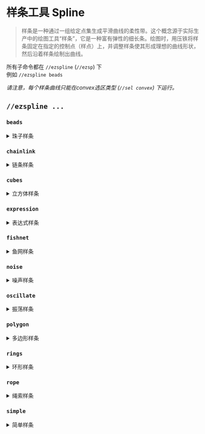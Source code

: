 # 样条工具 Spline

> 样条是一种通过一组给定点集生成平滑曲线的柔性带。这个概念源于实际生产中的绘图工具“样条”，它是一种富有弹性的细长条。绘图时，用压铁将样条固定在指定的控制点（样点）上，并调整样条使其形成理想的曲线形状，然后沿着样条绘制出曲线。

所有子命令都在 `//ezspline` (`//ezsp`) 下 \
例如 `//ezspline beads`

_请注意，每个样条曲线只能在convex选区类型 (`//sel convex`) 下运行。_

## `//ezspline ...`

### `beads`

<details>

<summary>珠子样条</summary>

**`//ezsp beads <pattern> <radii> [-p <kb_parameters>] [-q <quality>]`** \
**`[-n <normalMode>] [-g] [-h]`**

沿所选区域生成珠子形状的样条。

* **Pattern**: 指定方块。
* **Radii**: 样条的厚度，由最多三个逗号分隔的值定义。\
  _半径为 10 表示样条从头到尾的半径为 10，10,5,15 表示样条从 10 开始，中间减小到 5，结束时增加到 15。_
* **-p** (默认值: "0:0:0"): 设置样条流动的参数，包括张力、偏差和连续性，以冒号分隔的格式提供。
* **-q** (默认值: 1.85): 调整样条生成的质量。增加此值以减少空气间隙，但注意更高的值会增加处理时间。
* **-n** (默认值: "CONSISTENT"): 确定样条法线计算模式。
* **-g**: 使用时，使用几何中心计算三个半径的中心。
* **-h**: 显示帮助页面。

</details>

### `chainlink`

<details>

<summary>链条样条</summary>

**`//ezsp chainlink <pattern> <radii> [inner] [offset] [stretch] [spin] [-p <kb_parameters>] [-q <quality>] [-n <normalMode>] [-g] [-h]`**

沿所选convex选区生成链条形状的样条。

* **Pattern**: 指定方块。
* **Radii**: 样条的厚度，由最多三个逗号分隔的值定义。\
  _半径为 10 表示样条从头到尾的半径为 10，10,5,15 表示样条从 10 开始，中间减小到 5，结束时增加到 15。_
* **Inner** (默认值: 1.0): 每个链环的内半径比。
* **Offset** (默认值: 0.0): 调整每个链环的偏移量，调整链环的对齐方式。
* **Stretch** (默认值: 1.0): 沿链条拉伸各个链环的量。
* **Spin** (默认值: 0.0): 增加样条的旋转。
* **-p** (默认值: "0:0:0"): 设置样条流动的参数，包括张力、偏差和连续性，以冒号分隔的格式提供。
* **-q** (默认值: 1.85): 调整样条生成的质量。增加此值以减少空气间隙，但注意更高的值会增加处理时间。
* **-n** (默认值: "CONSISTENT"): 确定样条法线计算模式。
* **-g**: 使用时，使用几何中心计算三个半径的中心。
* **-h**: 显示帮助页面。

</details>

### `cubes`

<details>

<summary>立方体样条</summary>

**`//ezsp cubes <pattern> <radii> [gap] [-p <kb_parameters>] [-q <quality>] [-n <normalMode>] [-g] [-h]`**

沿所选convex选区生成由立方体组成的样条。

* **Pattern**: 指定方块。
* **Radii**: 样条的厚度，由最多三个逗号分隔的值定义。\
  _半径为 10 表示样条从头到尾的半径为 10，10,5,15 表示样条从 10 开始，中间减小到 5，结束时增加到 15。_
* **Gap** (默认值: 1.0): 设置立方体之间的间隙。
* **-p** (默认值: "0:0:0"): 设置样条流动的参数，包括张力、偏差和连续性，以冒号分隔的格式提供。
* **-q** (默认值: 1.85): 调整样条生成的质量。增加此值以减少空气间隙，但注意更高的值会增加处理时间。
* **-n** (默认值: "CONSISTENT"): 确定样条法线计算模式。
* **-g**: 使用时，使用几何中心计算三个半径的中心。
* **-h**: 显示帮助页面。

</details>

### `expression`

<details>

<summary>表达式样条</summary>

**`//ezsp expression <pattern> <radii> [spin] <expression> [-p <kb_parameters>] [-q <quality>] [-n <normalMode>] [-g] [-h]`**

沿所选convex选区生成由给定 WorldEdit 表达式形状的样条。

* **Pattern**: 指定方块。
* **Radii**: 样条的厚度，由最多三个逗号分隔的值定义。\
  _半径为 10 表示样条从头到尾的半径为 10，10,5,15 表示样条从 10 开始，中间减小到 5，结束时增加到 15。_
* **Spin** (默认值: 0): 增加样条的旋转。
* **Expression**: 定义样条形状的 WorldEdit 表达式。支持 "x"、"y"、"z" 作为变量。
* **-p** (默认值: "0:0:0"): 设置样条流动的参数，包括张力、偏差和连续性，以冒号分隔的格式提供。
* **-q** (默认值: 1.85): 调整样条生成的质量。增加此值以减少空气间隙，但注意更高的值会增加处理时间。
* **-n** (默认值: "CONSISTENT"): 确定样条法线计算模式。
* **-g**: 使用时，使用几何中心计算三个半径的中心。
* **-z**: 将沿着样条曲线路径的Z轴值调整到[-1, 1]的范围内。
* **-h**: 显示帮助页面。

当一个局部坐标系被合并到样条曲线的路径上时，z轴沿着路径方向延伸，而x轴和y轴则垂直于路径延伸。

如果没有设置-z标志，那么z轴的范围是[0, L)，其中L是路径的长度除以半径得到的值。

如果设置了-z标志，那么z轴的范围是[-1, 1]，其中z=-1表示样条曲线的起点，z=1表示样条曲线的终点。

x轴的范围是[-1, 1]，其中x=-1表示半径边界的左侧平面，x=1表示半径边界的右侧平面。

y轴的范围是[-1, 1]，其中y=-1表示半径边界的底部平面，y=1表示半径边界的顶部平面。

表达式样条的示例：\
`//ezsp expression red 20,5 0 -q 4 x^2+y^2<1-z%1`\
_请注意，表达式必须放在最后_

</details>

### `fishnet`

<details>

<summary>鱼网样条</summary>

**`//ezsp fishnet <pattern> <radii> [spacing] [depth] [width] [-p <kb_parameters>] [-q <quality>] [-n <normalMode>] [-g] [-h]`**

沿所选convex选区生成鱼网形状的样条。

* **Pattern**: 指定方块。
* **Radii**: 样条的厚度，由最多三个逗号分隔的值定义。\
  _半径为 10 表示样条从头到尾的半径为 10，10,5,15 表示样条从 10 开始，中间减小到 5，结束时增加到 15。_
* **Spacing** (默认值: 10): 网格的间距。
* **Depth** (默认值: 2): 网格内每根线的深度。
* **Width** (默认值: 2): 网格内每根线的宽度。
* **-p** (默认值: "0:0:0"): 设置样条流动的参数，包括张力、偏差和连续性，以冒号分隔的格式提供。
* **-q** (默认值: 1.85): 调整样条生成的质量。增加此值以减少空气间隙，但注意更高的值会增加处理时间。
* **-n** (默认值: "CONSISTENT"): 确定样条法线计算模式。
* **-g**: 使用时，使用几何中心计算三个半径的中心。
* **-h**: 显示帮助页面。

</details>

### `noise`

<details>

<summary>噪声样条</summary>

**`//ezsp noise <pattern> <radii> [strength] [stretch] [spin] <noise> [-p <kb_parameters>] [-q <quality>] [-n <normalMode>] [-g] [-h]`**

沿所选convex选区生成基于噪声的样条。

* **Pattern**: 指定方块。
* **Radii**: 样条的厚度，由最多三个逗号分隔的值定义。\
  _半径为 10 表示样条从头到尾的半径为 10，10,5,15 表示样条从 10 开始，中间减小到 5，结束时增加到 15。_
* **Strength** (默认值: 0.5): 确定噪声强度，影响噪声的强度。
* **Stretch** (默认值: 4.0): 控制沿样条的噪声拉伸因子。
* **Spin** (默认值: 0): 增加样条的旋转。
* **Noise** (默认值: `Perlin(Freq:3)`): 指定用于生成的噪声类型。
* **-p** (默认值: "0:0:0"): 设置样条流动的参数，包括张力、偏差和连续性，以冒号分隔的格式提供。
* **-q** (默认值: 1.85): 调整样条生成的质量。增加此值以减少空气间隙，但注意更高的值会增加处理时间。
* **-n** (默认值: "CONSISTENT"): 确定样条法线计算模式。
* **-g**: 使用时，使用几何中心计算三个半径的中心。
* **-h**: 显示帮助页面。

</details>

### `oscillate`

<details>

<summary>振荡样条</summary>

**`//ezsp oscillate <pattern> <radii> [depth] [interval] [-p <kb_parameters>] [-q <quality>] [-n <normalMode>] [-g] [-h]`**

沿所选convex选区生成具有振荡厚度的样条。

* **Pattern**: 指定方块。
* **Radii**: 样条的厚度，由最多三个逗号分隔的值定义。\
  _半径为 10 表示样条从头到尾的半径为 10，10,5,15 表示样条从 10 开始，中间减小到 5，结束时增加到 15。_
* **Depth** (默认值: 2): 确定振荡的波峰深度，影响波的幅度。
* **Interval** (默认值: 5): 设置波峰间距，控制沿样条的振荡频率。
* **-p** (默认值: "0:0:0"): 设置样条流动的参数，包括张力、偏差和连续性，以冒号分隔的格式提供。
* **-q** (默认值: 1.85): 调整样条生成的质量。增加此值以减少空气间隙，但注意更高的值会增加处理时间。
* **-n** (默认值: "CONSISTENT"): 确定样条法线计算模式。
* **-g**: 使用时，使用几何中心计算三个半径的中心。
* **-h**: 显示帮助页面。

</details>

### `polygon`

<details>

<summary>多边形样条</summary>

**`//ezsp polygon <pattern> <radii> [sides] [spin] [-p <kb_parameters>] [-q <quality>] [-n <normalMode>] [-g] [-h]`**

沿所选convex选区生成规则多边形形状的样条。

* **Pattern**: 指定方块。
* **Radii**: 样条的厚度，由最多三个逗号分隔的值定义。\
  _半径为 10 表示样条从头到尾的半径为 10，10,5,15 表示样条从 10 开始，中间减小到 5，结束时增加到 15。_
* **Sides** (默认值: 6): 确定多边形的边数。
* **Spin** (默认值: 0.0): 增加样条的旋转。
* **-p** (默认值: "0:0:0"): 设置样条流动的参数，包括张力、偏差和连续性，以冒号分隔的格式提供。
* **-q** (默认值: 1.85): 调整样条生成的质量。增加此值以减少空气间隙，但注意更高的值会增加处理时间。
* **-n** (默认值: "CONSISTENT"): 确定样条法线计算模式。
* **-g**: 使用时，使用几何中心计算三个半径的中心。
* **-h**: 显示帮助页面。

</details>

### `rings`

<details>

<summary>环形样条</summary>

**`//ezsp rings <pattern> <radii> [count] [thickness] [innerRadius] [-p <kb_parameters>] [-q <quality>] [-n <normalMode>] [-g] [-h]`**

此命令用于沿选定的凸区域创建环形样条。

* **Pattern**: 指定方块的样式模式。
* **Radii**: 样条的厚度，由最多三个逗号分隔的值定义。\
  _例如，半径为10将从样条的起点到终点都为10；而10,5,15表示从起点开始半径为10，逐渐减小到中点的5，然后在终点增加到15。_
* **Count** (默认值: 8): 决定环的数量。
* **Thickness** (默认值: 3.0): 决定环在样条方向上的厚度。
* **Inner Radius** (默认值: 0.7): 介于0和1之间的值，用于决定环中央孔的大小。
* **-p** (默认值: "0:0:0"): 设置样条流动的参数，包括张力、偏移和连续性，格式为用冒号分隔的值。
* **-q** (默认值: 1.85): 调整样条生成的质量。增大此值以减少空气间隙，但需要注意更高的值会增加处理时间。
* **-n** (默认值: "CONSISTENT"): 决定样条法线计算的模式。
* **-g**: 使用时，会根据几何中心计算三个半径的中心半径。
* **-h**: 显示帮助页面。

</details>

### `rope`

<details>

<summary>绳索样条</summary>

**`//ezsp rope <pattern> <radii> [ropeCount] [spin] [-p <kb_parameters>] [-q <quality>] [-n <normalMode>] [-g] [-h]`**

沿所选convex选区生成绳索形状的样条。

* **Pattern**: 指定方块。
* **Radii**: 样条的厚度，由最多三个逗号分隔的值定义。\
  _半径为 10 表示样条从头到尾的半径为 10，10,5,15 表示样条从 10 开始，中间减小到 5，结束时增加到 15。_
* **RopeCount** (默认值: 3): 确定缠绕的绳索数量。
* **Spin** (默认值: 2.0): 增加样条的旋转。
* **-p** (默认值: "0:0:0"): 设置样条流动的参数，包括张力、偏差和连续性，以冒号分隔的格式提供。
* **-q** (默认值: 1.85): 调整样条生成的质量。增加此值以减少空气间隙，但注意更高的值会增加处理时间。
* **-n** (默认值: "CONSISTENT"): 确定样条法线计算模式。
* **-g**: 使用时，使用几何中心计算三个半径的中心。
* **-h**: 显示帮助页面。

</details>

### `simple`

<details>

<summary>简单样条</summary>

**`//ezsp simple <pattern> <radii> [-p <kb_parameters>] [-q <quality>]`** \
**`[-n <normalMode>] [-g] [-h]`**

沿所选convex选区生成简单的圆柱样条。

* **Pattern**: 指定方块。
* **Radii**: 样条的厚度，由最多三个逗号分隔的值定义。\
  _半径为 10 表示样条从头到尾的半径为 10，10,5,15 表示样条从 10 开始，中间减小到 5，结束时增加到 15。_
* **-p** (默认值: "0:0:0"): 设置样条流动的参数，包括张力、偏差和连续性，以冒号分隔的格式提供。
* **-q** (默认值: 1.85): 调整样条生成的质量。增加此值以减少空气间隙，但注意更高的值会增加处理时间。
* **-n** (默认值: "CONSISTENT"): 确定样条法线计算模式。
* **-g**: 使用时，使用几何中心计算三个半径的中心。
* **-h**: 显示帮助页面。

</details>
